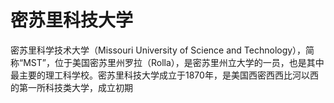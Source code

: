 # 密苏里科技大学

密苏里科学技术大学（Missouri University of Science and Technology），简称“MST”，位于美国密苏里州罗拉（Rolla），是密苏里州立大学的一员，也是其中最主要的理工科学校。密苏里科技大学成立于1870年，是美国西密西西比河以西的第一所科技类大学，成立初期